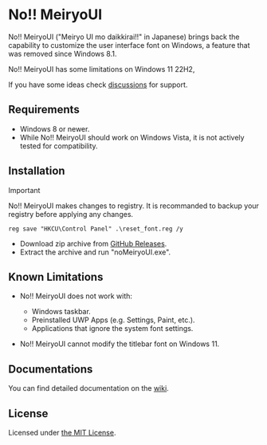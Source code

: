 # No!! MeiryoUI

No!! MeiryoUI ("Meiryo UI mo daikkirai!!" in Japanese) brings back the capability to customize the user interface font on Windows, a feature that was removed since Windows 8.1.

No!! MeiryoUI has some limitations on Windows 11 22H2,

If you have some ideas check [discussions](https://github.com/Tatsu-syo/noMeiryoUI/discussions) for support.

## Requirements

- Windows 8 or newer.
- While No!! MeiryoUI should work on Windows Vista, it is not actively tested for compatibility.

## Installation

> [!IMPORTANT]  
> No!! MeiryoUI makes changes to registry. It is recommanded to backup your registry before applying any changes.
> 
> ```
> reg save "HKCU\Control Panel" .\reset_font.reg /y
> ```

- Download zip archive from [GitHub Releases](https://github.com/Tatsu-syo/noMeiryoUI/releases/latest).
- Extract the archive and run "noMeiryoUI.exe".

## Known Limitations

- No!! MeiryoUI does not work with:
  - Windows taskbar.
  - Preinstalled UWP Apps (e.g. Settings, Paint, etc.).
  - Applications that ignore the system font settings.

- No!! MeiryoUI cannot modify the titlebar font on Windows 11.

## Documentations

You can find detailed documentation on the [wiki](https://github.com/Tatsu-syo/noMeiryoUI/wiki).

## License

Licensed under [the MIT License](https://github.com/Tatsu-syo/noMeiryoUI/blob/master/LICENSE).
